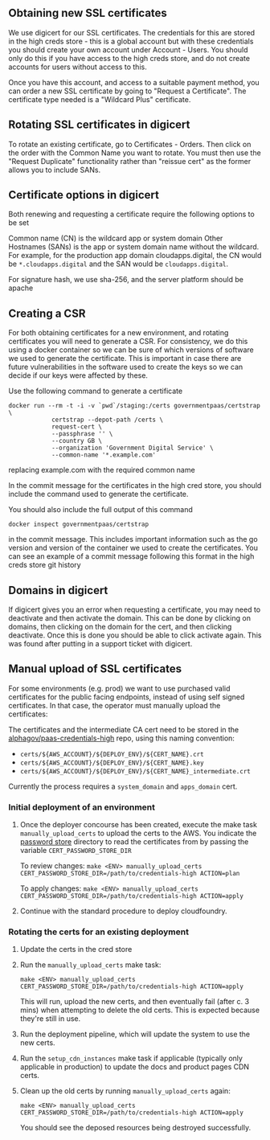 ## Obtaining new SSL certificates

We use digicert for our SSL certificates. The credentials for this are stored in
the high creds store - this is a global account but with these credentials you
should create your own account under Account - Users. You should only do this if
you have access to the high creds store, and do not create accounts for users
without access to this.

Once you have this account, and access to a suitable payment method, you can
order a new SSL certificate by going to "Request a Certificate". The certificate
type needed is a "Wildcard Plus" certificate.


## Rotating SSL certificates in digicert

To rotate an existing certificate, go to Certificates - Orders. Then click on
the order with the Common Name you want to rotate. You must then use the
"Request Duplicate" functionality rather than "reissue cert" as the former
allows you to include SANs.

## Certificate options in digicert

Both renewing and requesting a certificate require the following options to be
set

Common name (CN) is the wildcard app or system domain
Other Hostnames (SANs) is the app or system domain name without the wildcard.
For example, for the production app domain cloudapps.digital, the CN would be
`*.cloudapps.digital` and the SAN would be `cloudapps.digital`.

For signature hash, we use sha-256, and the server platform should be apache

## Creating a CSR

For both obtaining certificates for a new environment, and rotating certificates
you will need to generate a CSR. For consistency, we do this using a docker
container so we can be sure of which versions of software we used to
generate the certificate. This is important in case there are future
vulnerabilities in the software used to create the keys so we can decide if our
keys were affected by these.

Use the following command to generate a certificate

```
docker run --rm -t -i -v `pwd`/staging:/certs governmentpaas/certstrap \
            certstrap --depot-path /certs \
            request-cert \
            --passphrase '' \
            --country GB \
            --organization 'Government Digital Service' \
            --common-name '*.example.com'
```

replacing example.com with the required common name

In the commit message for the certificates in the high cred store, you should
include the command used to generate the certificate.

You should also include the full output of this command

`docker inspect governmentpaas/certstrap`

in the commit message. This includes important information such as the go
version and version of the container we used to create the certificates. You can
see an example of a commit message following this format in the high creds store
git history

## Domains in digicert

If digicert gives you an error when requesting a certificate, you may need to
deactivate and then activate the domain. This can be done by clicking on
domains, then clicking on the domain for the cert, and then clicking deactivate.
Once this is done you should be able to click activate again. This was found
after putting in a support ticket with digicert.


## Manual upload of SSL certificates

For some environments (e.g. prod) we want to use purchased valid certificates
for the public facing endpoints, instead of using self signed certificates. In
that case, the operator must manually upload the certificates:

The certificates and the intermediate CA cert need to be stored in the
[alphagov/paas-credentials-high][] repo, using this naming convention:

 * `certs/${AWS_ACCOUNT}/${DEPLOY_ENV}/${CERT_NAME}.crt`
 * `certs/${AWS_ACCOUNT}/${DEPLOY_ENV}/${CERT_NAME}.key`
 * `certs/${AWS_ACCOUNT}/${DEPLOY_ENV}/${CERT_NAME}_intermediate.crt`

Currently the process requires a `system_domain` and `apps_domain` cert.

[alphagov/paas-credentials-high]: https://github.com/alphagov/paas-credentials-high

### Initial deployment of an environment

 1. Once the deployer concourse has been created, execute the make task
    `manually_upload_certs` to upload the certs to the AWS. You indicate the
    [password store](https://www.passwordstore.org/) directory to read the
    certificates from by passing the variable `CERT_PASSWORD_STORE_DIR`

    To review changes: `make <ENV> manually_upload_certs CERT_PASSWORD_STORE_DIR=/path/to/credentials-high ACTION=plan`

    To apply changes: `make <ENV> manually_upload_certs CERT_PASSWORD_STORE_DIR=/path/to/credentials-high ACTION=apply`

 1. Continue with the standard procedure to deploy cloudfoundry.

### Rotating the certs for an existing deployment

 1. Update the certs in the cred store

 1. Run the `manually_upload_certs` make task:

    `make <ENV> manually_upload_certs CERT_PASSWORD_STORE_DIR=/path/to/credentials-high ACTION=apply`

    This will run, upload the new certs, and then eventually fail (after c. 3
    mins) when attempting to delete the old certs. This is expected because
    they're still in use.

 1. Run the deployment pipeline, which will update the system to use the new
    certs.

 1. Run the `setup_cdn_instances` make task if applicable (typically only
    applicable in production) to update the docs and product pages CDN certs.

 1. Clean up the old certs by running `manually_upload_certs` again:

    `make <ENV> manually_upload_certs CERT_PASSWORD_STORE_DIR=/path/to/credentials-high ACTION=apply`

    You should see the deposed resources being destroyed successfully.
